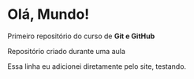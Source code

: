 # Olá, Mundo!
 Primeiro repositório do curso de **Git e GitHub**

 Repositório criado durante uma aula

Essa linha eu adicionei diretamente pelo site, testando.
